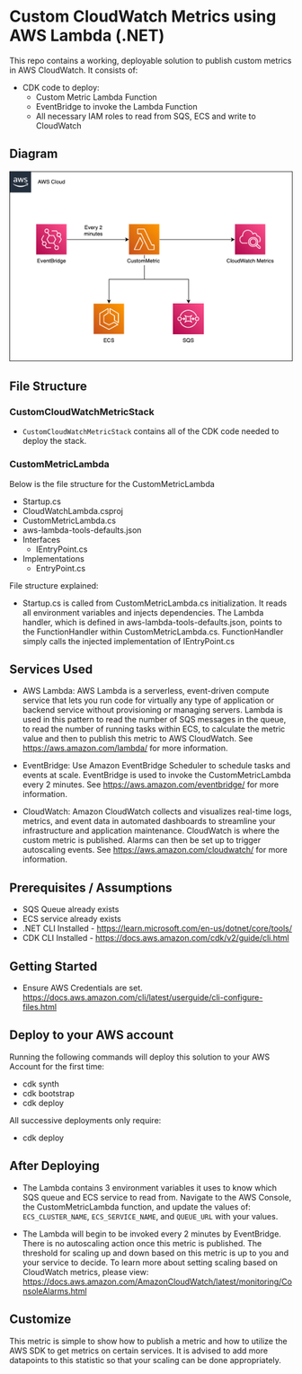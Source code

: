 # Custom CloudWatch Metrics using AWS Lambda (.NET)
This repo contains a working, deployable solution to publish custom metrics in AWS CloudWatch. It consists of:
- CDK code to deploy:
  - Custom Metric Lambda Function
  - EventBridge to invoke the Lambda Function
  - All necessary IAM roles to read from SQS, ECS and write to CloudWatch

## Diagram
![Architecture Diagram](CustomMetricDiagram.drawio.png)
## File Structure
### CustomCloudWatchMetricStack
- `CustomCloudWatchMetricStack` contains all of the CDK code needed to deploy the stack.

### CustomMetricLambda
Below is the file structure for the CustomMetricLambda
 - Startup.cs
- CloudWatchLambda.csproj
- CustomMetricLambda.cs
- aws-lambda-tools-defaults.json
- Interfaces
  - IEntryPoint.cs
- Implementations
  - EntryPoint.cs

File structure explained:
- Startup.cs is called from CustomMetricLambda.cs initialization. It reads all environment variables and injects dependencies. The Lambda handler, which is defined in aws-lambda-tools-defaults.json, points to the FunctionHandler within CustomMetricLambda.cs.
FunctionHandler simply calls the injected implementation of IEntryPoint.cs


## Services Used
- AWS Lambda: AWS Lambda is a serverless, event-driven compute service that lets you run code for virtually any type of application or backend service without provisioning or managing servers. 
Lambda is used in this pattern to read the number of SQS messages in the queue, to read the number of running tasks within ECS, to calculate the metric value and then to publish this metric to AWS CloudWatch.
See https://aws.amazon.com/lambda/ for more information.

- EventBridge: Use Amazon EventBridge Scheduler to schedule tasks and events at scale. EventBridge is used to invoke the CustomMetricLambda every 2 minutes.
See https://aws.amazon.com/eventbridge/ for more information.

- CloudWatch: Amazon CloudWatch collects and visualizes real-time logs, metrics, and event data in automated dashboards to streamline your infrastructure and application maintenance. CloudWatch is 
where the custom metric is published. Alarms can then be set up to trigger autoscaling events.
See https://aws.amazon.com/cloudwatch/ for more information.

## Prerequisites / Assumptions
- SQS Queue already exists
- ECS service already exists
- .NET CLI Installed - https://learn.microsoft.com/en-us/dotnet/core/tools/
- CDK CLI Installed - https://docs.aws.amazon.com/cdk/v2/guide/cli.html

## Getting Started
- Ensure AWS Credentials are set. https://docs.aws.amazon.com/cli/latest/userguide/cli-configure-files.html

## Deploy to your AWS account
Running the following commands will deploy this solution to your AWS Account for the first time:
- cdk synth
- cdk bootstrap
- cdk deploy

All successive deployments only require:
- cdk deploy

## After Deploying
- The Lambda contains 3 environment variables it uses to know which SQS queue and ECS service to read from. Navigate to the AWS Console, the CustomMetricLambda function, and update the values of:
`ECS_CLUSTER_NAME`, `ECS_SERVICE_NAME`, and `QUEUE_URL` with your values.

- The Lambda will begin to be invoked every 2 minutes by EventBridge. There is no autoscaling action once this metric is published. The threshold for scaling up and down based on this metric is up to you and your service to decide. To learn more about setting scaling based on 
CloudWatch metrics, please view: https://docs.aws.amazon.com/AmazonCloudWatch/latest/monitoring/ConsoleAlarms.html

## Customize
This metric is simple to show how to publish a metric and how to utilize the AWS SDK to get metrics on certain services. It is advised to add more datapoints to this statistic so that your scaling can be done appropriately.

